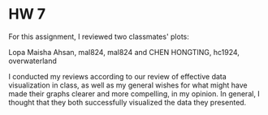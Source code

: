 # HW 7

For this assignment, I reviewed two classmates' plots: 

Lopa Maisha Ahsan, mal824, mal824
and
CHEN HONGTING, hc1924, overwaterland

I conducted my reviews according to our review of effective data visualization in class, as well as my general wishes for what might have made their graphs clearer and more compelling, in my opinion. In general, I thought that they both successfully visualized the data they presented. 
